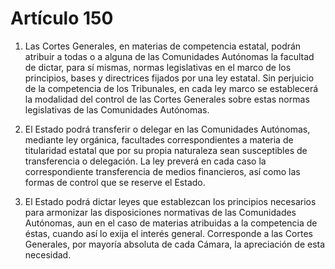# Artículo 150

1. Las Cortes Generales, en materias de competencia estatal, podrán atribuir a todas o a alguna de las Comunidades Autónomas la facultad de dictar, para sí mismas, normas legislativas en el marco de los principios, bases y directrices fijados por una ley estatal. Sin perjuicio de la competencia de los Tribunales, en cada ley marco se establecerá la modalidad del control de las Cortes Generales sobre estas normas legislativas de las Comunidades Autónomas.

2. El Estado podrá transferir o delegar en las Comunidades Autónomas, mediante ley orgánica, facultades correspondientes a materia de titularidad estatal que por su propia naturaleza sean susceptibles de transferencia o delegación. La ley preverá en cada caso la correspondiente transferencia de medios financieros, así como las formas de control que se reserve el Estado.

3. El Estado podrá dictar leyes que establezcan los principios necesarios para armonizar las disposiciones normativas de las Comunidades Autónomas, aun en el caso de materias atribuidas a la competencia de éstas, cuando así lo exija el interés general. Corresponde a las Cortes Generales, por mayoría absoluta de cada Cámara, la apreciación de esta necesidad.
